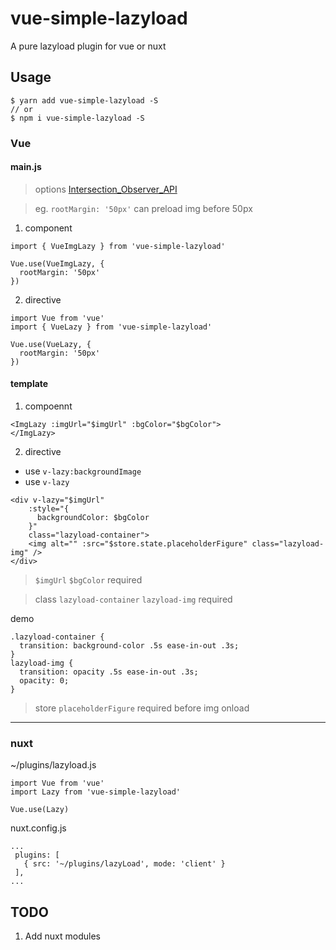 # vue-simple-lazyload

A pure lazyload plugin for vue or nuxt

## Usage
```
$ yarn add vue-simple-lazyload -S
// or
$ npm i vue-simple-lazyload -S
```
### Vue
#### main.js
> options [Intersection_Observer_API](https://developer.mozilla.org/en-US/docs/Web/API/Intersection_Observer_API)

> eg. `rootMargin: '50px'` can preload img before 50px
1. component
```
import { VueImgLazy } from 'vue-simple-lazyload'

Vue.use(VueImgLazy, {
  rootMargin: '50px'
})
```

2. directive
```
import Vue from 'vue'
import { VueLazy } from 'vue-simple-lazyload'

Vue.use(VueLazy, {
  rootMargin: '50px'
})
```
#### template
1. compoennt
```
<ImgLazy :imgUrl="$imgUrl" :bgColor="$bgColor">
</ImgLazy>
```
2. directive
  - use `v-lazy:backgroundImage`
  - use `v-lazy`
  ```
  <div v-lazy="$imgUrl"
      :style="{
        backgroundColor: $bgColor
      }"
      class="lazyload-container">
      <img alt="" :src="$store.state.placeholderFigure" class="lazyload-img" />
  </div>
  ```
  > `$imgUrl` `$bgColor` required

  > class `lazyload-container` `lazyload-img` required

  demo
  ```
  .lazyload-container {
    transition: background-color .5s ease-in-out .3s;
  }
  lazyload-img {
    transition: opacity .5s ease-in-out .3s;
    opacity: 0;
  }
  ```
  > store `placeholderFigure` required before img onload

-------
### nuxt
~/plugins/lazyload.js
```
import Vue from 'vue'
import Lazy from 'vue-simple-lazyload'

Vue.use(Lazy)
```
nuxt.config.js
```
...
 plugins: [
   { src: '~/plugins/lazyLoad', mode: 'client' }
 ],
...
```
## TODO
1. Add nuxt modules
